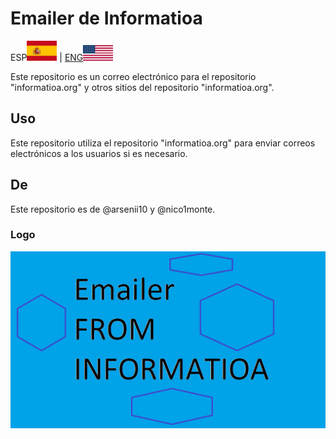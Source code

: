 # Emailer de Informatioa

ESP<img alt="España" src="./email_extras/readme_images/spanish/espana.PNG" width="48px"> | [ENG](https://github.com/nico1monte/informatioa_emailer/blob/dev/README.md)<img alt="Estados Unidos" src="./email_extras/readme_images/spanish/united_states.png" width="48px">

Este repositorio es un correo electrónico para el repositorio "informatioa.org" y otros sitios del repositorio "informatioa.org".

## Uso

Este repositorio utiliza el repositorio "informatioa.org" para enviar correos electrónicos a los usuarios si es necesario.

## De
Este repositorio es de @arsenii10 y @nico1monte.

### Logo
<div align="center">
  <picture>
    <source media="(prefers-color-scheme: dark)" srcset="./email_extras/readme_images/Informatioa_Emailer-README_IMAGE.png" width="700px">
    <img alt="Logotipo de Informatioa" src="./email_extras/readme_images/Informatioa_Emailer-README_IMAGE.png" width="600px">
  </picture>
</div>